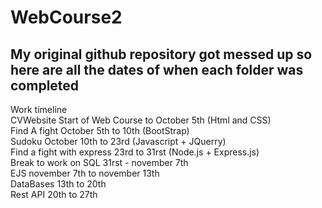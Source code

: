 # WebCourse2  
## My original github repository got messed up so here are all the dates of when each folder was completed  

Work timeline  
CVWebsite Start of Web Course to October 5th (Html and CSS)  
Find A fight October 5th to 10th (BootStrap)  
Sudoku October 10th to 23rd (Javascript + JQuerry)  
Find a fight with express 23rd to 31rst (Node.js + Express.js)  
Break to work on SQL 31rst - november 7th  
EJS november 7th to november 13th  
DataBases 13th to 20th  
Rest API 20th to 27th  
